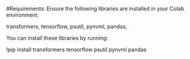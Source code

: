 #Requirements: Ensure the following libraries are installed in your Colab environment:

transformers,
tensorflow,
psutil,
pynvml,
pandas,

You can install these libraries by running:

!pip install transformers tensorflow psutil pynvml pandas
